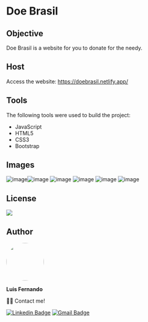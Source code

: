 # Doe Brasil

## Objective

Doe Brasil is a website for you to donate for the needy.

## Host

Access the website: https://doebrasil.netlify.app/
 
## Tools

The following tools were used to build the project:

- JavaScript
- HTML5
- CSS3
- Bootstrap

## Images
![image](https://user-images.githubusercontent.com/67171626/126084203-b86cc53d-46fe-45c4-b034-d0478e21c6d5.png)![image](https://user-images.githubusercontent.com/67171626/126084265-3ef18db8-d939-4fbb-b4c3-bb9f8b6caa26.png)
![image](https://user-images.githubusercontent.com/67171626/124947368-27e93880-dfe6-11eb-9225-a46d97d2912d.png)
![image](https://user-images.githubusercontent.com/67171626/124947447-36cfeb00-dfe6-11eb-913b-95cb204d4ec0.png)
![image](https://user-images.githubusercontent.com/67171626/124947485-3f282600-dfe6-11eb-9b64-4b9842e34457.png)
![image](https://user-images.githubusercontent.com/67171626/124947510-44857080-dfe6-11eb-9d74-4ec7c0bb00bd.png)


## License
<img src="https://img.shields.io/github/license/luisfernandodass/doebrasil"/>

## Author

 <img style="border-radius: 50%;" src="https://avatars.githubusercontent.com/u/67171626?s=460&u=609fc063322b859752a5675bd4e17657e650a389&v=4" width="100px;" alt=""/>
 
 <b>Luis Fernando</b>
 
👋🏽 Contact me!

[![Linkedin Badge](https://img.shields.io/badge/-Luis-blue?style=flat-square&logo=Linkedin&logoColor=white&link=https://www.linkedin.com/in/luisfernando/)](https://www.linkedin.com/in/luisfernando/) 
[![Gmail Badge](https://img.shields.io/badge/-luisfernandodass@gmail.com-c14438?style=flat-square&logo=Gmail&logoColor=white&link=mailto:luisfernandodass@gmail.com)](mailto:luisfernandodass@gmail.com)
